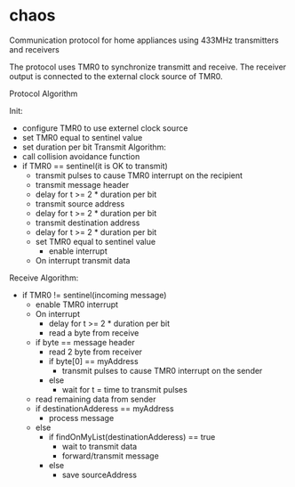 # chaos
Communication protocol for home appliances using 433MHz transmitters and receivers

The protocol uses TMR0 to synchronize transmitt and receive. The receiver output is connected to the external clock source 
of TMR0.

Protocol Algorithm

Init:
- configure TMR0 to use externel clock source
- set TMR0 equal to sentinel value
- set duration per bit
Transmit Algorithm:
- call collision avoidance function
- if TMR0 == sentinel(it is OK to transmit)
    - transmit pulses to cause TMR0 interrupt on the recipient
    - transmit message header
    - delay for t >= 2 * duration per bit
    - transmit source address
    - delay for t >= 2 * duration per bit
    - transmit destination address
    - delay for t >= 2 * duration per bit
    - set TMR0 equal to sentinel value
        - enable interrupt
    - On interrupt transmit data

Receive Algorithm:
- if TMR0 != sentinel(incoming message)
    - enable TMR0 interrupt
    - On interrupt
        - delay for t >= 2 * duration per bit
        - read a byte from receive
    - if byte == message header
        - read 2 byte from receiver
        - if byte[0] == myAddress
            - transmit pulses to cause TMR0 interrupt on the sender
        - else
            - wait for t = time to transmit pulses
    - read remaining data from sender
    - if destinationAdderess == myAddress
        - process message
    - else
        - if findOnMyList(destinationAdderess) == true
            - wait to transmit data
            - forward/transmit message
        - else
            - save sourceAddress
